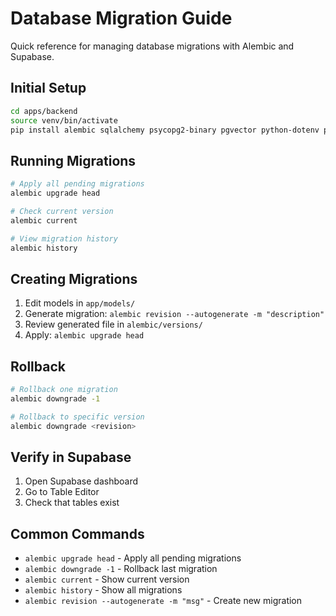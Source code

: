 # Database Migration Guide

Quick reference for managing database migrations with Alembic and Supabase.

## Initial Setup

```bash
cd apps/backend
source venv/bin/activate
pip install alembic sqlalchemy psycopg2-binary pgvector python-dotenv pydantic-settings
```

## Running Migrations

```bash
# Apply all pending migrations
alembic upgrade head

# Check current version
alembic current

# View migration history
alembic history
```

## Creating Migrations

1. Edit models in `app/models/`
2. Generate migration: `alembic revision --autogenerate -m "description"`
3. Review generated file in `alembic/versions/`
4. Apply: `alembic upgrade head`

## Rollback

```bash
# Rollback one migration
alembic downgrade -1

# Rollback to specific version
alembic downgrade <revision>
```

## Verify in Supabase

1. Open Supabase dashboard
2. Go to Table Editor
3. Check that tables exist

## Common Commands

- `alembic upgrade head` - Apply all pending migrations
- `alembic downgrade -1` - Rollback last migration  
- `alembic current` - Show current version
- `alembic history` - Show all migrations
- `alembic revision --autogenerate -m "msg"` - Create new migration


